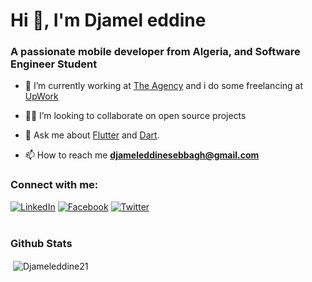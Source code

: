 <h1>Hi 👋, I'm Djamel eddine</h1>
<h3>A passionate mobile developer from Algeria, and Software Engineer Student</h3>

- 🔭 I’m currently working at [The Agency](http://www.theagency-dz.com/) and i do some freelancing at [UpWork](https://www.upwork.com/freelancers/~01bff6d360f4520114)

- 🧑‍💻 I’m looking to collaborate on open source projects

- 💬 Ask me about [Flutter](https://flutter.dev) and [Dart](https://dart.dev).

- 📫 How to reach me **djameleddinesebbagh@gmail.com**

<h3 align="left">Connect with me:</h3>
<a href="https://www.linkedin.com/in/djamel-eddine-sebbagh-b34810155" target="_blank"><img src="https://img.shields.io/badge/LinkedIn-%230077B5.svg?&style=flat-square&logo=linkedin&logoColor=white" alt="LinkedIn"></a>
<a href="https://www.facebook.com/profile.php?id=100033406563949" target="_blank"><img src="https://img.shields.io/badge/Facebook-%232D88FF.svg?&style=flat-square&logo=facebook&logoColor=white" alt="Facebook"></a>
<a href="https://twitter.com/EddineSebbagh?s=07" target="_blank"><img src="https://img.shields.io/badge/Twitter-%231877F2.svg?&style=flat-square&logo=twitter&logoColor=white" alt="Twitter"></a>
<br><br>

### Github Stats

<p>&nbsp;<img align="center" src="https://github-readme-stats.vercel.app/api?username=Djameleddine21&show_icons=true&locale=en" alt="Djameleddine21" /></p>
